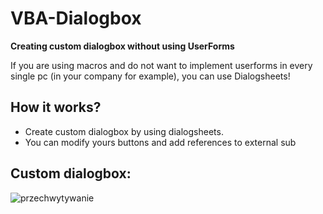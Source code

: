# VBA-Dialogbox
**Creating custom dialogbox without using UserForms**

If you are using macros and do not want to implement userforms in every single pc (in your company for example), you can use Dialogsheets!

## How it works?
- Create custom dialogbox by using dialogsheets.
- You can modify yours buttons and add references to external sub

## Custom dialogbox:
![przechwytywanie](https://user-images.githubusercontent.com/43881785/46539977-56c3a480-c8b8-11e8-9cff-51895b4e6558.PNG)
